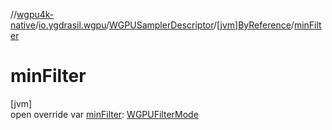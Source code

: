 //[wgpu4k-native](../../../../index.md)/[io.ygdrasil.wgpu](../../index.md)/[WGPUSamplerDescriptor](../index.md)/[[jvm]ByReference](index.md)/[minFilter](min-filter.md)

# minFilter

[jvm]\
open override var [minFilter](min-filter.md): [WGPUFilterMode](../../-w-g-p-u-filter-mode/index.md)